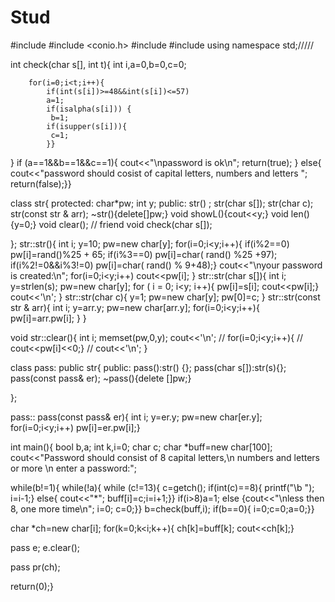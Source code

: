 # Stud
#include<iostream>
#include <conio.h>
#include <cstring>
#include<cstdlib>
using namespace std;/////

int check(char s[], int t){
	int i,a=0,b=0,c=0;
	
		for(i=0;i<t;i++){
			if(int(s[i])>=48&&int(s[i])<=57) 
			a=1;
			if(isalpha(s[i])) {
			 b=1;
			if(isupper(s[i])){
			 c=1;
			}}			
}
if (a==1&&b==1&&c==1){
	cout<<"\npassword is ok\n"; return(true);
}
else{
 cout<<"password should cosist of capital letters, numbers and letters "; return(false);}}




class str{
	protected:
char*pw;
int y;
public:
	str() ;
	str(char s[]);
	str(char c);
	str(const str & arr);
	~str(){delete[]pw;}
void	showL(){cout<<y;}
void len(){y=0;}
void	clear();
//	friend void check(char s[]);
	
};
str::str(){
	int i;
	 y=10;
	 pw=new char[y];
	 for(i=0;i<y;i++){
	 	if(i%2==0) pw[i]=rand()%25 + 65;
	 	if(i%3==0) pw[i]=char( rand() %25 +97);
	 	if(i%2!=0&&i%3!=0) pw[i]=char( rand() % 9+48);}
	 cout<<"\nyour password is created:\n";
	 	 for(i=0;i<y;i++)
		  cout<<pw[i];
}
str::str(char s[]){
	int i;
	y=strlen(s);
	pw=new char[y];
	for ( i = 0; i<y; i++){
	pw[i]=s[i];
	cout<<pw[i];}
	cout<<'\n';
}
str::str(char c){
	y=1;
	pw=new char[y];
	pw[0]=c;
}
str::str(const str & arr){
	int i;
	y=arr.y;
pw=new char[arr.y];
	for(i=0;i<y;i++){
		pw[i]=arr.pw[i];
	}
}

void str::clear(){
	int i;
	memset(pw,0,y);
	cout<<'\n';
	//	for(i=0;i<y;i++){
//	cout<<pw[i]<<0;}
//	cout<<'\n';
}

class pass: public str{
	public:
	pass():str() {};
	pass(char s[]):str(s){};
	pass(const pass& er);
	~pass(){delete []pw;}
    
};

pass::	pass(const pass& er){
	int i;
	y=er.y;
	pw=new char[er.y];
	for(i=0;i<y;i++)
		pw[i]=er.pw[i];}

 int main(){
 	bool b,a;
 	int k,i=0;
char c;
char *buff=new char[100];
cout<<"Password should consist of 8 capital letters,\n numbers and letters or more \n enter a password:";

while(b!=1){
while(!a){
 while (c!=13){
 c=getch();
	 if(int(c)==8){
		printf("\b ");
	i=i-1;}
	else{
cout<<"*";
 buff[i]=c;i=i+1;}}
 if(i>8)a=1;
 else {cout<<"\nless then 8, one more time\n";
 i=0;
c=0;}}
b=check(buff,i);
if(b==0){
i=0;c=0;a=0;}}

 char *ch=new char[i]; 
for(k=0;k<i;k++){
	ch[k]=buff[k];
cout<<ch[k];}


pass e;
e.clear();

pass pr(ch);

 return(0);}
